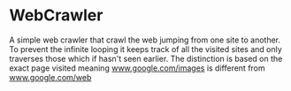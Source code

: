 WebCrawler
==========

A simple web crawler that crawl the web jumping from one site to another. To prevent the infinite looping it keeps track
of all the visited sites and only traverses those which if hasn't seen earlier. The distinction is based on the exact page
visited meaning www.google.com/images is different from www.google.com/web
